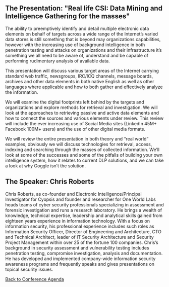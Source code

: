 ## The Presentation: "Real life CSI: Data Mining and Intelligence Gathering for the masses"

The ability to preemptively identify and detail multiple electronic data
elements on behalf of targets across a wide range of the Internet’s
varied data stores is still something that is beyond may organizations
capabilities, however with the increasing use of background intelligence
in both penetration testing and attacks on organizations and their
infrastructure it’s something we all need to be aware of, understand and
be capable of performing rudimentary analysis of available data.

This presentation will discuss various target areas of the Internet
carrying standard web traffic, newsgroups, IRC/ICQ channels, message
boards, archives and other data elements in both native English as well
as other languages where applicable and how to both gather and
effectively analyze the information.

We will examine the digital footprints left behind by the targets and
organizations and explore methods for retrieval and investigation. We
will look at the approaches to retrieving passive and active data
elements and how to connect the sources and various elements under
review. This review will include the ever increasing use of Social Media
sites (LinkedIn 45M+ Facebook 100M+ users) and the use of other digital
media formats.

We will review the entire presentation in both theory and “real world”
examples, obviously we will discuss technologies for retrieval, access,
indexing and searching through the masses of collected information.
We’ll look at some of the successes and some of the pitfalls of
building your own intelligence system, how it relates to current DLP
solutions, and we can take a look at why Goggle isn’t the solution.

## The Speaker: Chris Roberts

Chris Roberts, as co-founder and Electronic Intelligence/Principal
Investigator for Cyopsis and founder and researcher for One World Labs
heads teams of cyber security professionals specializing in assessment
and forensic investigation and runs a research laboratory. He brings a
wealth of knowledge, technical expertise, leadership and analytical
skills gained from eighteen years experience in information technology.
With a focus on information security, his professional experience
includes such roles as Information Security Officer, Director of
Engineering and Architecture, CTO and Technical Architect, leader of IT
Security Architecture and Security Project Management within over 25 of
the fortune 100 companies. Chris’s background in security assessment and
vulnerability testing includes penetration testing, compromise
investigation, analysis and documentation. He has developed and
implemented company-wide information security awareness programs and
frequently speaks and gives presentations on topical security issues.

[Back to Conference
Agenda](http://www.owasp.org/index.php/Front_Range_OWASP_Conference_2010#tab=Agenda)